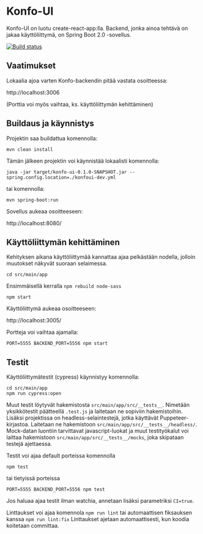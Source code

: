 # Konfo-UI

Konfo-UI on luotu create-react-app:lla. Backend, jonka ainoa tehtävä on jakaa käyttöliittymä, on Spring Boot 2.0 -sovellus.

[![Build status](https://travis-ci.org/Opetushallitus/konfo-ui.svg?branch=master)](https://travis-ci.org/Opetushallitus/konfo-ui)

## Vaatimukset

Lokaalia ajoa varten Konfo-backendin pitää vastata osoitteessa:

http://localhost:3006

(Porttia voi myös vaihtaa, ks. käyttöliittymän kehittäminen)

## Buildaus ja käynnistys

Projektin saa buildattua komennolla:

`mvn clean install`

Tämän jälkeen projektin voi käynnistää lokaalisti komennolla:

`java -jar target/konfo-ui-0.1.0-SNAPSHOT.jar --spring.config.location=./konfoui-dev.yml`

tai komennolla:

`mvn spring-boot:run`

Sovellus aukeaa osoitteeseen:

http://localhost:8080/

## Käyttöliittymän kehittäminen

Kehityksen aikana käyttöliittymää kannattaa ajaa pelkästään nodella, jolloin muutokset näkyvät suoraan selaimessa.

`cd src/main/app`

Ensimmäisellä kerralla `npm rebuild node-sass`

`npm start`

Käyttöliittymä aukeaa osoitteeseen:

http://localhost:3005/

Portteja voi vaihtaa ajamalla:

`PORT=5555 BACKEND_PORT=5556 npm start`

## Testit

Käyttöliittymätestit (cypress) käynnistyy komennolla: 

    cd src/main/app
    npm run cypress:open
    
Muut testit löytyvät hakemistosta `src/main/app/src/__tests__`.
Nimetään yksikkötestit päätteellä `.test.js` ja laitetaan ne sopiviin hakemistoihin.
Lisäksi projektissa on headless-selaintestejä, jotka käyttävät Puppeteer-kirjastoa. Laitetaan ne hakemistoon
`src/main/app/src/__tests__/headless/`. Mock-datan luontiin tarvittavat javascript-luokat ja muut testityökalut
voi laittaa hakemistoon `src/main/app/src/__tests__/mocks`, joka skipataan testejä ajettaessa.

Testit voi ajaa default porteissa komennolla

`npm test`

tai tietyissä porteissa

`PORT=5555 BACKEND_PORT=5556 npm test`

Jos haluaa ajaa testit ilman watchia, annetaan lisäksi parametriksi `CI=true`.

Linttaukset voi ajaa komennola
`npm run lint`
tai automaattisen fiksauksen kanssa
`npm run lint:fix`
Linttaukset ajetaan automaattisesti, kun koodia koitetaan committaa.
